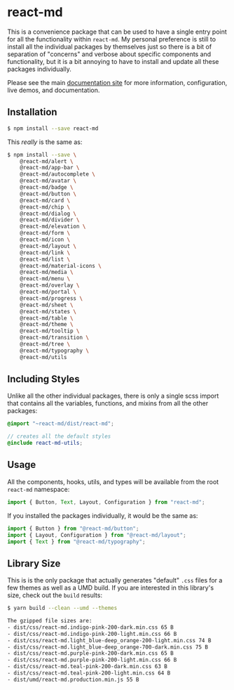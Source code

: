 # react-md

This is a convenience package that can be used to have a single entry point for
all the functionality within `react-md`. My personal preference is still to
install all the individual packages by themselves just so there is a bit of
separation of "concerns" and verbose about specific components and
functionality, but it is a bit annoying to have to install and update all these
packages individually.

Please see the main [documentation site](https://react-md.dev) for more
information, configuration, live demos, and documentation.

## Installation

```sh
$ npm install --save react-md
```

This _really_ is the same as:

```sh
$ npm install --save \
    @react-md/alert \
    @react-md/app-bar \
    @react-md/autocomplete \
    @react-md/avatar \
    @react-md/badge \
    @react-md/button \
    @react-md/card \
    @react-md/chip \
    @react-md/dialog \
    @react-md/divider \
    @react-md/elevation \
    @react-md/form \
    @react-md/icon \
    @react-md/layout \
    @react-md/link \
    @react-md/list \
    @react-md/material-icons \
    @react-md/media \
    @react-md/menu \
    @react-md/overlay \
    @react-md/portal \
    @react-md/progress \
    @react-md/sheet \
    @react-md/states \
    @react-md/table \
    @react-md/theme \
    @react-md/tooltip \
    @react-md/transition \
    @react-md/tree \
    @react-md/typography \
    @react-md/utils
```

## Including Styles

Unlike all the other individual packages, there is only a single scss import
that contains all the variables, functions, and mixins from all the other
packages:

```scss
@import "~react-md/dist/react-md";

// creates all the default styles
@include react-md-utils;
```

## Usage

All the components, hooks, utils, and types will be available from the root
`react-md` namespace:

```ts
import { Button, Text, Layout, Configuration } from "react-md";
```

If you installed the packages individually, it would be the same as:

```ts
import { Button } from "@react-md/button";
import { Layout, Configuration } from "@react-md/layout";
import { Text } from "@react-md/typography";
```

## Library Size

This is is the only package that actually generates "default" `.css` files for a
few themes as well as a UMD build. If you are interested in this library's size,
check out the `build` results:

```sh
$ yarn build --clean --umd --themes

The gzipped file sizes are:
- dist/css/react-md.indigo-pink-200-dark.min.css 65 B
- dist/css/react-md.indigo-pink-200-light.min.css 66 B
- dist/css/react-md.light_blue-deep_orange-200-light.min.css 74 B
- dist/css/react-md.light_blue-deep_orange-700-dark.min.css 75 B
- dist/css/react-md.purple-pink-200-dark.min.css 65 B
- dist/css/react-md.purple-pink-200-light.min.css 66 B
- dist/css/react-md.teal-pink-200-dark.min.css 63 B
- dist/css/react-md.teal-pink-200-light.min.css 64 B
- dist/umd/react-md.production.min.js 55 B
```
